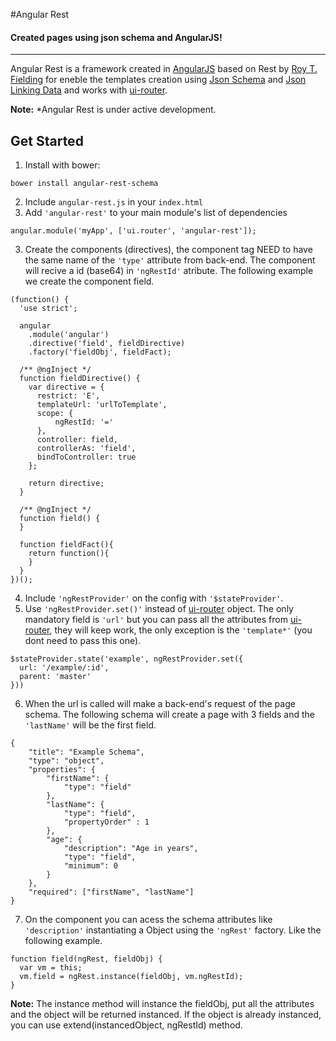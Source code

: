 #Angular Rest

#### Created pages using json schema and AngularJS!
---

Angular Rest is a framework created in [AngularJS](http://angularjs.org) based on Rest by [Roy T. Fielding](https://www.ics.uci.edu/~fielding/pubs/dissertation/top.htm) for eneble the templates creation using [Json Schema](json-schema.org) and [Json Linking Data](http://json-ld.org/) and works with [ui-router](https://github.com/angular-ui/ui-router).

**Note:** *Angular Rest is under active development.

## Get Started

1. Install with bower:
```
bower install angular-rest-schema
```
2. Include `angular-rest.js` in your `index.html`
3. Add `'angular-rest'` to your main module's list of dependencies
```
angular.module('myApp', ['ui.router', 'angular-rest']);
```
3. Create the components (directives), the component tag NEED to have the same name of the `'type'` attribute from back-end. The component will recive a id (base64) in `'ngRestId'` atribute. The following example we create the component field.
```
(function() {
  'use strict';

  angular
    .module('angular')
    .directive('field', fieldDirective)
    .factory('fieldObj', fieldFact);

  /** @ngInject */
  function fieldDirective() {
    var directive = {
      restrict: 'E',
      templateUrl: 'urlToTemplate',
      scope: {
          ngRestId: '='
      },
      controller: field,
      controllerAs: 'field',
      bindToController: true
    };

    return directive;
  }
  
  /** @ngInject */
  function field() {
  }

  function fieldFact(){
    return function(){
    }
  }
})();
```
4. Include `'ngRestProvider'` on the config with `'$stateProvider'`.
5. Use `'ngRestProvider.set()'` instead of [ui-router](https://github.com/angular-ui/ui-router) object. The only mandatory field is `'url'` but you can pass all the attributes from [ui-router](https://github.com/angular-ui/ui-router), they will keep work, the only exception is the `'template*'` (you dont need to pass this one).
```
$stateProvider.state('example', ngRestProvider.set({
  url: '/example/:id',
  parent: 'master'
}))
```
6. When the url is called will make a back-end's request of the page schema. The following schema will create a page with 3 fields and the `'lastName'` will be the first field.
```
{
	"title": "Example Schema",
	"type": "object",
	"properties": {
		"firstName": {
			"type": "field"
		},
		"lastName": {
			"type": "field",
			"propertyOrder" : 1
		},
		"age": {
			"description": "Age in years",
			"type": "field",
			"minimum": 0
		}
	},
	"required": ["firstName", "lastName"]
}
```
7. On the component you can acess the schema attributes like `'description'` instantiating a Object using the `'ngRest'` factory. Like the following example.
```
function field(ngRest, fieldObj) {
  var vm = this;
  vm.field = ngRest.instance(fieldObj, vm.ngRestId);
}
```
**Note:** The instance method will instance the fieldObj, put all the attributes and the object will be returned instanced. If the object is already instanced, you can use extend(instancedObject, ngRestId) method.
